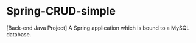 # Spring-CRUD-simple
[Back-end Java Project] A Spring application which is bound to a MySQL database.
